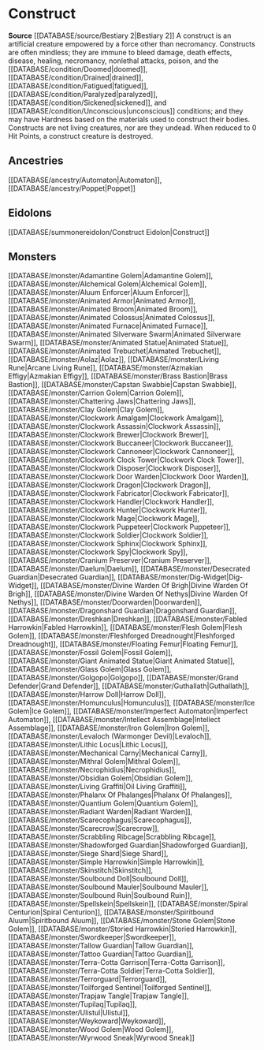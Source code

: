 ﻿---
id: '35'
name: Construct
rarity: Common
source: '[[DATABASE/source/Bestiary 2|Bestiary 2]]'
trait:
- Construct
type: Trait

---
# Construct

**Source** [[DATABASE/source/Bestiary 2|Bestiary 2]] 
A construct is an artificial creature empowered by a force other than necromancy. Constructs are often mindless; they are immune to bleed damage, death effects, disease, healing, necromancy, nonlethal attacks, poison, and the [[DATABASE/condition/Doomed|doomed]], [[DATABASE/condition/Drained|drained]], [[DATABASE/condition/Fatigued|fatigued]], [[DATABASE/condition/Paralyzed|paralyzed]], [[DATABASE/condition/Sickened|sickened]], and [[DATABASE/condition/Unconscious|unconscious]] conditions; and they may have Hardness based on the materials used to construct their bodies. Constructs are not living creatures, nor are they undead. When reduced to 0 Hit Points, a construct creature is destroyed.

## Ancestries

[[DATABASE/ancestry/Automaton|Automaton]], [[DATABASE/ancestry/Poppet|Poppet]]

## Eidolons

[[DATABASE/summonereidolon/Construct Eidolon|Construct]]

## Monsters

[[DATABASE/monster/Adamantine Golem|Adamantine Golem]], [[DATABASE/monster/Alchemical Golem|Alchemical Golem]], [[DATABASE/monster/Aluum Enforcer|Aluum Enforcer]], [[DATABASE/monster/Animated Armor|Animated Armor]], [[DATABASE/monster/Animated Broom|Animated Broom]], [[DATABASE/monster/Animated Colossus|Animated Colossus]], [[DATABASE/monster/Animated Furnace|Animated Furnace]], [[DATABASE/monster/Animated Silverware Swarm|Animated Silverware Swarm]], [[DATABASE/monster/Animated Statue|Animated Statue]], [[DATABASE/monster/Animated Trebuchet|Animated Trebuchet]], [[DATABASE/monster/Aolaz|Aolaz]], [[DATABASE/monster/Living Rune|Arcane Living Rune]], [[DATABASE/monster/Azmakian Effigy|Azmakian Effigy]], [[DATABASE/monster/Brass Bastion|Brass Bastion]], [[DATABASE/monster/Capstan Swabbie|Capstan Swabbie]], [[DATABASE/monster/Carrion Golem|Carrion Golem]], [[DATABASE/monster/Chattering Jaws|Chattering Jaws]], [[DATABASE/monster/Clay Golem|Clay Golem]], [[DATABASE/monster/Clockwork Amalgam|Clockwork Amalgam]], [[DATABASE/monster/Clockwork Assassin|Clockwork Assassin]], [[DATABASE/monster/Clockwork Brewer|Clockwork Brewer]], [[DATABASE/monster/Clockwork Buccaneer|Clockwork Buccaneer]], [[DATABASE/monster/Clockwork Cannoneer|Clockwork Cannoneer]], [[DATABASE/monster/Clockwork Clock Tower|Clockwork Clock Tower]], [[DATABASE/monster/Clockwork Disposer|Clockwork Disposer]], [[DATABASE/monster/Clockwork Door Warden|Clockwork Door Warden]], [[DATABASE/monster/Clockwork Dragon|Clockwork Dragon]], [[DATABASE/monster/Clockwork Fabricator|Clockwork Fabricator]], [[DATABASE/monster/Clockwork Handler|Clockwork Handler]], [[DATABASE/monster/Clockwork Hunter|Clockwork Hunter]], [[DATABASE/monster/Clockwork Mage|Clockwork Mage]], [[DATABASE/monster/Clockwork Puppeteer|Clockwork Puppeteer]], [[DATABASE/monster/Clockwork Soldier|Clockwork Soldier]], [[DATABASE/monster/Clockwork Sphinx|Clockwork Sphinx]], [[DATABASE/monster/Clockwork Spy|Clockwork Spy]], [[DATABASE/monster/Cranium Preserver|Cranium Preserver]], [[DATABASE/monster/Daelum|Daelum]], [[DATABASE/monster/Desecrated Guardian|Desecrated Guardian]], [[DATABASE/monster/Dig-Widget|Dig-Widget]], [[DATABASE/monster/Divine Warden Of Brigh|Divine Warden Of Brigh]], [[DATABASE/monster/Divine Warden Of Nethys|Divine Warden Of Nethys]], [[DATABASE/monster/Doorwarden|Doorwarden]], [[DATABASE/monster/Dragonshard Guardian|Dragonshard Guardian]], [[DATABASE/monster/Dreshkan|Dreshkan]], [[DATABASE/monster/Fabled Harrowkin|Fabled Harrowkin]], [[DATABASE/monster/Flesh Golem|Flesh Golem]], [[DATABASE/monster/Fleshforged Dreadnought|Fleshforged Dreadnought]], [[DATABASE/monster/Floating Femur|Floating Femur]], [[DATABASE/monster/Fossil Golem|Fossil Golem]], [[DATABASE/monster/Giant Animated Statue|Giant Animated Statue]], [[DATABASE/monster/Glass Golem|Glass Golem]], [[DATABASE/monster/Golgopo|Golgopo]], [[DATABASE/monster/Grand Defender|Grand Defender]], [[DATABASE/monster/Guthallath|Guthallath]], [[DATABASE/monster/Harrow Doll|Harrow Doll]], [[DATABASE/monster/Homunculus|Homunculus]], [[DATABASE/monster/Ice Golem|Ice Golem]], [[DATABASE/monster/Imperfect Automaton|Imperfect Automaton]], [[DATABASE/monster/Intellect Assemblage|Intellect Assemblage]], [[DATABASE/monster/Iron Golem|Iron Golem]], [[DATABASE/monster/Levaloch (Warmonger Devil)|Levaloch]], [[DATABASE/monster/Lithic Locus|Lithic Locus]], [[DATABASE/monster/Mechanical Carny|Mechanical Carny]], [[DATABASE/monster/Mithral Golem|Mithral Golem]], [[DATABASE/monster/Necrophidius|Necrophidius]], [[DATABASE/monster/Obsidian Golem|Obsidian Golem]], [[DATABASE/monster/Living Graffiti|Oil Living Graffiti]], [[DATABASE/monster/Phalanx Of Phalanges|Phalanx Of Phalanges]], [[DATABASE/monster/Quantium Golem|Quantium Golem]], [[DATABASE/monster/Radiant Warden|Radiant Warden]], [[DATABASE/monster/Scarecophagus|Scarecophagus]], [[DATABASE/monster/Scarecrow|Scarecrow]], [[DATABASE/monster/Scrabbling Ribcage|Scrabbling Ribcage]], [[DATABASE/monster/Shadowforged Guardian|Shadowforged Guardian]], [[DATABASE/monster/Siege Shard|Siege Shard]], [[DATABASE/monster/Simple Harrowkin|Simple Harrowkin]], [[DATABASE/monster/Skinstitch|Skinstitch]], [[DATABASE/monster/Soulbound Doll|Soulbound Doll]], [[DATABASE/monster/Soulbound Mauler|Soulbound Mauler]], [[DATABASE/monster/Soulbound Ruin|Soulbound Ruin]], [[DATABASE/monster/Spellskein|Spellskein]], [[DATABASE/monster/Spiral Centurion|Spiral Centurion]], [[DATABASE/monster/Spiritbound Aluum|Spiritbound Aluum]], [[DATABASE/monster/Stone Golem|Stone Golem]], [[DATABASE/monster/Storied Harrowkin|Storied Harrowkin]], [[DATABASE/monster/Swordkeeper|Swordkeeper]], [[DATABASE/monster/Tallow Guardian|Tallow Guardian]], [[DATABASE/monster/Tattoo Guardian|Tattoo Guardian]], [[DATABASE/monster/Terra-Cotta Garrison|Terra-Cotta Garrison]], [[DATABASE/monster/Terra-Cotta Soldier|Terra-Cotta Soldier]], [[DATABASE/monster/Terrorguard|Terrorguard]], [[DATABASE/monster/Toilforged Sentinel|Toilforged Sentinel]], [[DATABASE/monster/Trapjaw Tangle|Trapjaw Tangle]], [[DATABASE/monster/Tupilaq|Tupilaq]], [[DATABASE/monster/Ulistul|Ulistul]], [[DATABASE/monster/Weykoward|Weykoward]], [[DATABASE/monster/Wood Golem|Wood Golem]], [[DATABASE/monster/Wyrwood Sneak|Wyrwood Sneak]]